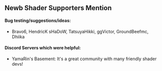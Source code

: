 ## Newb Shader Supporters Mention

#### Bug testing/suggestions/ideas:
  - Bravo6, HendricK sHaDoW, TatsuyaHikki, ggVictor, GroundBeefmc, Dhiika

#### Discord Servers which were helpful:
  - YamaRin's Basement: It's a great community with many friendly shader devs!

